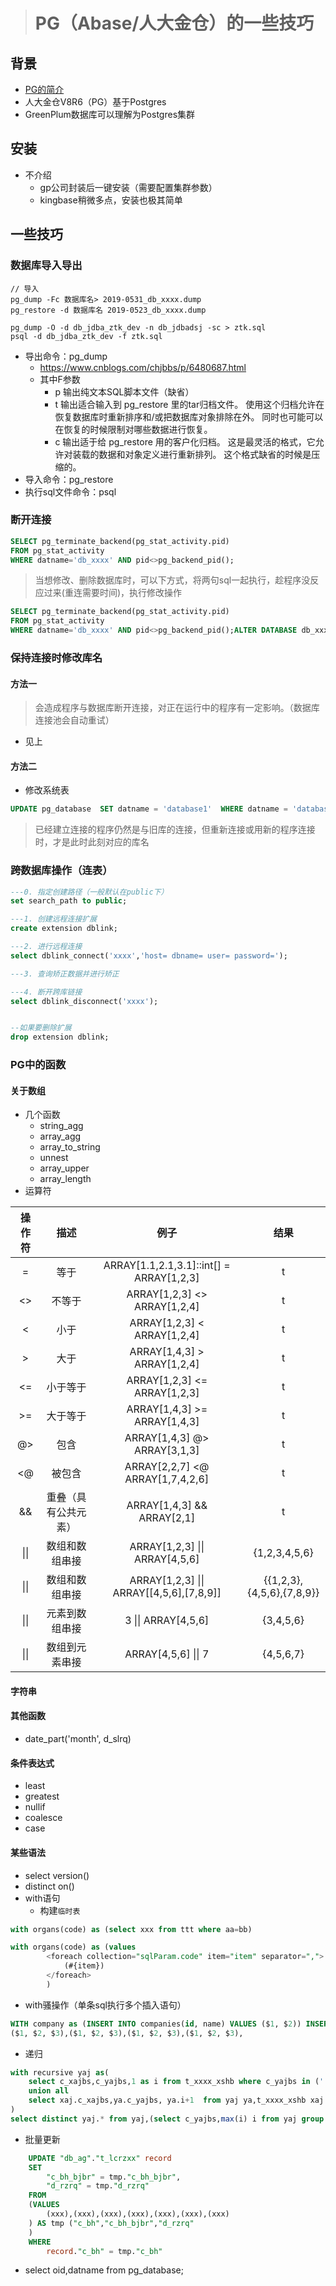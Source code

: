 ># PG（Abase/人大金仓）的一些技巧


## 背景
- [PG的简介](https://blog.csdn.net/weixin_42259580/article/details/90746660)
- 人大金仓V8R6（PG）基于Postgres
- GreenPlum数据库可以理解为Postgres集群



## 安装
- 不介绍
  - gp公司封装后一键安装（需要配置集群参数）
  - kingbase稍微多点，安装也极其简单


## 一些技巧
### 数据库导入导出
```shell
// 导入
pg_dump -Fc 数据库名> 2019-0531_db_xxxx.dump
pg_restore -d 数据库名 2019-0523_db_xxxx.dump
```
```shell
pg_dump -O -d db_jdba_ztk_dev -n db_jdbadsj -sc > ztk.sql
psql -d db_jdba_ztk_dev -f ztk.sql
```
- 导出命令：pg_dump
  - https://www.cnblogs.com/chjbbs/p/6480687.html
  - 其中F参数
    - p 输出纯文本SQL脚本文件（缺省）
    - t 输出适合输入到 pg_restore 里的tar归档文件。 使用这个归档允许在恢复数据库时重新排序和/或把数据库对象排除在外。 同时也可能可以在恢复的时候限制对哪些数据进行恢复。 
    - c 输出适于给 pg_restore 用的客户化归档。 这是最灵活的格式，它允许对装载的数据和对象定义进行重新排列。 这个格式缺省的时候是压缩的。
- 导入命令：pg_restore
- 执行sql文件命令：psql


### 断开连接
```sql
SELECT pg_terminate_backend(pg_stat_activity.pid)
FROM pg_stat_activity
WHERE datname='db_xxxx' AND pid<>pg_backend_pid();
```
> 当想修改、删除数据库时，可以下方式，将两句sql一起执行，趁程序没反应过来(重连需要时间)，执行修改操作
```sql
SELECT pg_terminate_backend(pg_stat_activity.pid)
FROM pg_stat_activity
WHERE datname='db_xxxx' AND pid<>pg_backend_pid();ALTER DATABASE db_xxxx RENAME TO db_xxxx_bak;
```
### 保持连接时修改库名
#### 方法一
> 会造成程序与数据库断开连接，对正在运行中的程序有一定影响。（数据库连接池会自动重试）
- 见上
#### 方法二
- 修改系统表
```sql
UPDATE pg_database  SET datname = 'database1'  WHERE datname = 'database2';
```
> 已经建立连接的程序仍然是与旧库的连接，但重新连接或用新的程序连接时，才是此时此刻对应的库名


### 跨数据库操作（连表）
```sql
---0. 指定创建路径（一般默认在public下）
set search_path to public;

---1. 创建远程连接扩展
create extension dblink;

---2. 进行远程连接
select dblink_connect('xxxx','host= dbname= user= password=');

---3. 查询矫正数据并进行矫正

---4. 断开跨库链接
select dblink_disconnect('xxxx');


--如果要删除扩展
drop extension dblink;

```
### PG中的函数

#### 关于数组
- 几个函数
  - string_agg
  - array_agg
  - array_to_string
  - unnest
  - array_upper
  - array_length
- 运算符

| 操作符 | 	描述	|例子	|结果|
|:-----:|:------:|:----:|:----:|
| =	    | 等于	            |ARRAY[1.1,2.1,3.1]::int[] = ARRAY[1,2,3]	|t
| <>	| 不等于	        |ARRAY[1,2,3] <> ARRAY[1,2,4]	            |t
| <	    | 小于	            |ARRAY[1,2,3] < ARRAY[1,2,4]	            |t
| >	    | 大于	            |ARRAY[1,4,3] > ARRAY[1,2,4]	            |t
| <=	| 小于等于	        | ARRAY[1,2,3] <= ARRAY[1,2,3]	            |t
| >=	| 大于等于	        | ARRAY[1,4,3] >= ARRAY[1,4,3]	            |t
| @>	| 包含	            | ARRAY[1,4,3] @> ARRAY[3,1,3]	            |t
| <@	| 被包含	        | ARRAY[2,2,7] <@ ARRAY[1,7,4,2,6]	         |   t
| &&	| 重叠（具有公共元素）|	ARRAY[1,4,3] && ARRAY[2,1]	                    |t
| \|\|	| 数组和数组串接	|   ARRAY[1,2,3] \|\| ARRAY[4,5,6]	            |{1,2,3,4,5,6}
| \|\|	| 数组和数组串接	|   ARRAY[1,2,3] \|\| ARRAY[[4,5,6],[7,8,9]]	    |{{1,2,3},{4,5,6},{7,8,9}}
| \|\|	| 元素到数组串接	|   3 \|\| ARRAY[4,5,6]	                        |{3,4,5,6}
| \|\|	| 数组到元素串接	|   ARRAY[4,5,6] \|\| 7	                        |{4,5,6,7}

#### 字符串

#### 其他函数
- date_part('month', d_slrq)

#### 条件表达式
- least
- greatest
- nullif
- coalesce
- case
#### 某些语法
- select version()
- distinct on()
- with语句
  - 构建`临时表`
```sql
with organs(code) as (select xxx from ttt where aa=bb)
```
```sql
with organs(code) as (values
        <foreach collection="sqlParam.code" item="item" separator=",">
            (#{item})
        </foreach>
        )
```
  - with骚操作（单条sql执行多个插入语句）
```sql
WITH company as (INSERT INTO companies(id, name) VALUES ($1, $2)) INSERT INTO services(id, company_id, name) VALUES
($1, $2, $3),($1, $2, $3),($1, $2, $3),($1, $2, $3),
```
  - 递归
```sql
with recursive yaj as(
    select c_xajbs,c_yajbs,1 as i from t_xxxx_xshb where c_yajbs in ('','')
    union all
    select xaj.c_xajbs,ya.c_yajbs, ya.i+1  from yaj ya,t_xxxx_xshb xaj where xaj.c_yajbs=ya.c_xajbs
)
select distinct yaj.* from yaj,(select c_yajbs,max(i) i from yaj group by c_yajbs)maxAj where yaj.c_yajbs=maxAj.c_yajbs and yaj.i=maxAj.i
```
- 批量更新
```sql
    UPDATE "db_ag"."t_lcrzxx" record
    SET
        "c_bh_bjbr" = tmp."c_bh_bjbr",
        "d_rzrq" = tmp."d_rzrq"
    FROM
    (VALUES
        (xxx),(xxx),(xxx),(xxx),(xxx),(xxx),(xxx)
    ) AS tmp ("c_bh","c_bh_bjbr","d_rzrq"
    )
    WHERE
        record."c_bh" = tmp."c_bh" 
```
- select oid,datname from pg_database;
